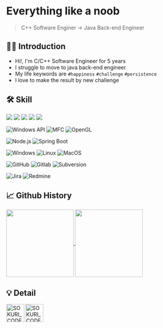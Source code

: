 # Everything like a noob

> C++ Software Enginer -> Java Back-end Engineer

## 🙇🏻 Introduction

- Hi!, I'm C/C++ Software Engineer for 5 years 
- I struggle to move to java back-end engineer
- My life keywords are `#happiness` `#challenge` `#persistence`
- I love to make the result by new challenge

## 🛠️ Skill

<img src="https://img.shields.io/badge/-C++-00599C?style=flat&logo=cplusplus&logoColor=white" /> <t>
<img src="https://img.shields.io/badge/-CSharp-239120?style=flat&logo=csharp&logoColor=white" /> <t>
<img src="https://img.shields.io/badge/-Python-3776AB?style=flat&logo=python&logoColor=white" /> <t>
<img src="https://img.shields.io/badge/-Java-007396?style=flat&logo=java&logoColor=white" /> <t>
<img src="https://img.shields.io/badge/-Javascript-F7DF1E?style=flat&logo=javascript&logoColor=white" /> <t>

![Windows API](https://img.shields.io/badge/-WinAPI-258FFA?logo=microsoft&logoColor=white)
![MFC](https://img.shields.io/badge/-MFC-0078D6?logo=windows&logoColor=white)
![OpenGL](https://img.shields.io/badge/-OpenGL-5586A4?logo=opengl&logoColor=white)

![Node.js](https://img.shields.io/badge/-Node.js-339933?logo=nodedotjs%20boot&logoColor=white)
![Spring Boot](https://img.shields.io/badge/-Spring%20Boot-6DB33F?logo=spring%20boot&logoColor=white)

![Windows](https://img.shields.io/badge/-WinAPI-258FFA?logo=microsoft&logoColor=white)
![Linux](https://img.shields.io/badge/-Linux-FCC624?logo=linux&logoColor=white)
![MacOS](https://img.shields.io/badge/-MacOS-000000?logo=apple&logoColor=white)

![GitHub](https://img.shields.io/badge/-Github-181717?logo=github&logoColor=white)
![Gitlab](https://img.shields.io/badge/-GitLab-FC6D26?logo=gitlab&logoColor=white)
![Subversion](https://img.shields.io/badge/-Subversion-809CC9?logo=subversion&logoColor=white)

![Jira](https://img.shields.io/badge/-Jira-0052CC?logo=jira&logoColor=white)
![Redmine](https://img.shields.io/badge/-Redmine-B32024?logo=redmine&logoColor=white)

## 📈 Github History

<a href="https://github.com/pray92">
  <img align="center" style="height:180px" src="https://github-readme-stats.vercel.app/api?username=pray92&show_icons=true&theme=transparent&hide_border=true" />
</a>
<a href="https://github.com/pray92"> 
   <img align="center" style="height:180px" src="https://github-readme-stats.vercel.app/api/top-langs/?username=pray92&layout=compact&theme=transparent&hide_border=true" />
</a> 

## 💡 Detail

[<img align="left" alt="SOKURI_CODE | V" width="48px" color="#95F499" src="https://img.icons8.com/color/48/000000/vimeo.png" />][velog]
[<img align="left" alt="SOKURI_CODE | Instagram" width="48px" src="https://img.icons8.com/color/48/instagram-new--v1.png" />][instagram]

[velog]: https://velog.io/@redgem92
[instagram]: https://www.instagram.com/jisus.choi

<br>
